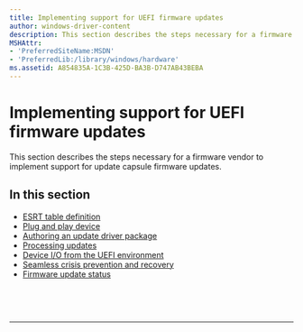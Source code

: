 ```yaml
---
title: Implementing support for UEFI firmware updates
author: windows-driver-content
description: This section describes the steps necessary for a firmware vendor to implement support for update capsule firmware updates.
MSHAttr:
- 'PreferredSiteName:MSDN'
- 'PreferredLib:/library/windows/hardware'
ms.assetid: A854835A-1C3B-425D-BA3B-D747AB43BEBA
---
```


# Implementing support for UEFI firmware updates


This section describes the steps necessary for a firmware vendor to implement support for update capsule firmware updates.

## In this section


-   [ESRT table definition](esrt-table-definition.md)
-   [Plug and play device](plug-and-play-device.md)
-   [Authoring an update driver package](authoring-an-update-driver-package.md)
-   [Processing updates](processing-updates.md)
-   [Device I/O from the UEFI environment](device-i-o-from-the-uefi-environment.md)
-   [Seamless crisis prevention and recovery](seamless-crisis-prevention-and-recovery.md)
-   [Firmware update status](firmware-update-status.md)

 

 


--------------------


